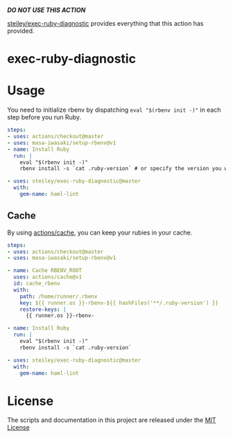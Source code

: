 ***DO NOT USE THIS ACTION***

[steiley/exec-ruby-diagnostic](https://github.com/steiley/exec-ruby-diagnostic) provides everything that this action has provided.

# exec-ruby-diagnostic

# Usage

You need to initialize rbenv by dispatching `eval "$(rbenv init -)"` in each step before you run Ruby.

```yaml
steps:
- uses: actions/checkout@master
- uses: masa-iwasaki/setup-rbenv@v1
- name: Install Ruby
  run: |
    eval "$(rbenv init -)"
    rbenv install -s `cat .ruby-version` # or specify the version you want

- uses: steiley/exec-ruby-diagnostic@master
  with:
    gem-name: haml-lint
```

## Cache

By using [actions/cache](https://github.com/actions/cache), you can keep your rubies in your cache.

```yaml
steps:
- uses: actions/checkout@master
- uses: masa-iwasaki/setup-rbenv@v1

- name: Cache RBENV_ROOT
  uses: actions/cache@v1
  id: cache_rbenv
  with:
    path: /home/runner/.rbenv
    key: ${{ runner.os }}-rbenv-${{ hashFiles('**/.ruby-version') }}
    restore-keys: |
      {{ runner.os }}-rbenv-

- name: Install Ruby
  run: |
    eval "$(rbenv init -)"
    rbenv install -s `cat .ruby-version`

- uses: steiley/exec-ruby-diagnostic@master
  with:
    gem-name: haml-lint
```

# License

The scripts and documentation in this project are released under the [MIT License](LICENSE)
